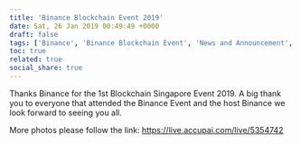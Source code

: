 ```yaml
---
title: 'Binance Blockchain Event 2019'
date: Sat, 26 Jan 2019 00:49:49 +0000
draft: false
tags: ['Binance', 'Binance Blockchain Event', 'News and Announcement', 'xeonbit']
toc: true
related: true
social_share: true
---
```



Thanks Binance for the 1st Blockchain Singapore Event 2019. A big thank you to everyone that attended the Binance Event and the host Binance we look forward to seeing you all.

More photos please follow the link: https://live.accupai.com/live/5354742